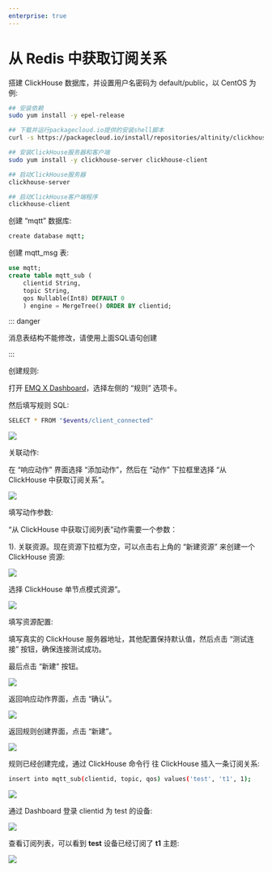 ```yaml
---
enterprise: true
---
```

# 从 Redis 中获取订阅关系

搭建 ClickHouse 数据库，并设置用户名密码为 default/public，以 CentOS 为例:

```bash
## 安装依赖
sudo yum install -y epel-release

## 下载并运行packagecloud.io提供的安装shell脚本
curl -s https://packagecloud.io/install/repositories/altinity/clickhouse/script.rpm.sh | sudo bash

## 安装ClickHouse服务器和客户端
sudo yum install -y clickhouse-server clickhouse-client

## 启动ClickHouse服务器
clickhouse-server

## 启动ClickHouse客户端程序
clickhouse-client
```

创建 “mqtt” 数据库:
```bash
create database mqtt;
```
创建 mqtt_msg 表:

```sql
use mqtt;
create table mqtt_sub (
    clientid String,
    topic String,
    qos Nullable(Int8) DEFAULT 0
    ) engine = MergeTree() ORDER BY clientid;
```

::: danger

消息表结构不能修改，请使用上面SQL语句创建

:::

创建规则:

打开 [EMQ X Dashboard](http://127.0.0.1:18083/#/rules)，选择左侧的 “规则” 选项卡。

然后填写规则 SQL:

```bash
SELECT * FROM "$events/client_connected"
```

![](./assets/rule-engine/mysql_sub_01.png)

关联动作:

在 “响应动作” 界面选择 “添加动作”，然后在 “动作” 下拉框里选择 “从 ClickHouse 中获取订阅关系”。

![](./assets/rule-engine/clickhouse_sub_1.png)

填写动作参数:

“从 ClickHouse 中获取订阅列表”动作需要一个参数：

1). 关联资源。现在资源下拉框为空，可以点击右上角的 “新建资源” 来创建一个 ClickHouse 资源:

![](./assets/rule-engine/clickhouse_sub_2.png)

选择 ClickHouse 单节点模式资源”。

![](./assets/rule-engine/clickhouse_sub_3.png)

填写资源配置:

   填写真实的 ClickHouse 服务器地址，其他配置保持默认值，然后点击 “测试连接” 按钮，确保连接测试成功。

最后点击 “新建” 按钮。

![](./assets/rule-engine/clickhouse_sub_4.png)

返回响应动作界面，点击 “确认”。

![](./assets/rule-engine/clickhouse_sub_5.png)

返回规则创建界面，点击 “新建”。

![](./assets/rule-engine/clickhouse_sub_6.png)

规则已经创建完成，通过 ClickHouse 命令行 往 ClickHouse 插入一条订阅关系:

```bash
insert into mqtt_sub(clientid, topic, qos) values('test', 't1', 1);
```

![](./assets/rule-engine/clickhouse_sub_7.png)

通过 Dashboard  登录 clientid 为 test 的设备:

![](./assets/rule-engine/mysql_sub_09.png)

查看订阅列表，可以看到 **test** 设备已经订阅了 **t1** 主题:

![](./assets/rule-engine/mysql_sub_10.png)

